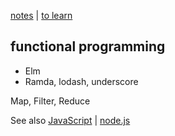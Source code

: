 [notes](notes.md) | [to learn](toLearn.md)

## functional programming
- Elm
- Ramda, lodash, underscore

Map, Filter, Reduce

See also [JavaScript](javascript/notes.md) | [node.js](javascript/node.md)
